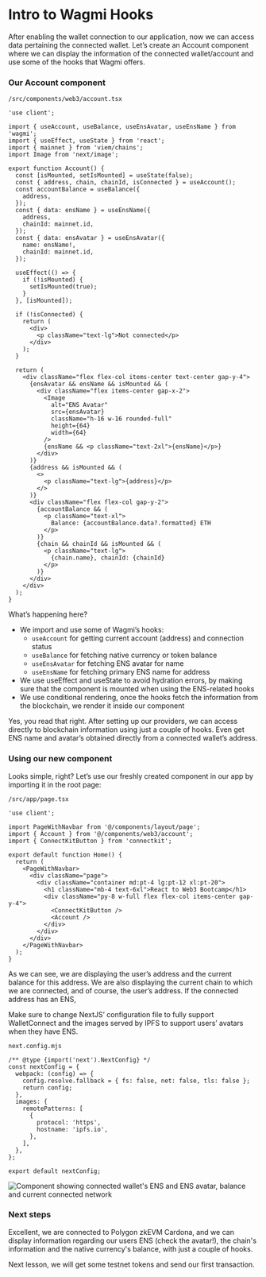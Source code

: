 # Intro to Wagmi Hooks

After enabling the wallet connection to our application, now we can access data pertaining the connected wallet. Let’s create an Account component where we can display the information of the connected wallet/account and use some of the hooks that Wagmi offers.

### Our Account component

`/src/components/web3/account.tsx`

```
'use client';

import { useAccount, useBalance, useEnsAvatar, useEnsName } from 'wagmi';
import { useEffect, useState } from 'react';
import { mainnet } from 'viem/chains';
import Image from 'next/image';

export function Account() {
  const [isMounted, setIsMounted] = useState(false);
  const { address, chain, chainId, isConnected } = useAccount();
  const accountBalance = useBalance({
    address,
  });
  const { data: ensName } = useEnsName({
    address,
    chainId: mainnet.id,
  });
  const { data: ensAvatar } = useEnsAvatar({
    name: ensName!,
    chainId: mainnet.id,
  });

  useEffect(() => {
    if (!isMounted) {
      setIsMounted(true);
    }
  }, [isMounted]);

  if (!isConnected) {
    return (
      <div>
        <p className="text-lg">Not connected</p>
      </div>
    );
  }

  return (
    <div className="flex flex-col items-center text-center gap-y-4">
      {ensAvatar && ensName && isMounted && (
        <div className="flex items-center gap-x-2">
          <Image
            alt="ENS Avatar"
            src={ensAvatar}
            className="h-16 w-16 rounded-full"
            height={64}
            width={64}
          />
          {ensName && <p className="text-2xl">{ensName}</p>}
        </div>
      )}
      {address && isMounted && (
        <>
          <p className="text-lg">{address}</p>
        </>
      )}
      <div className="flex flex-col gap-y-2">
        {accountBalance && (
          <p className="text-xl">
            Balance: {accountBalance.data?.formatted} ETH
          </p>
        )}
        {chain && chainId && isMounted && (
          <p className="text-lg">
            {chain.name}, chainId: {chainId}
          </p>
        )}
      </div>
    </div>
  );
}
```

What’s happening here?

- We import and use some of Wagmi’s hooks:
  - `useAccount` for getting current account (address) and connection status
  - `useBalance` for fetching native currency or token balance
  - `useEnsAvatar` for fetching ENS avatar for name
  - `useEnsName` for fetching primary ENS name for address
- We use useEffect and useState to avoid hydration errors, by making sure that the component is mounted when using the ENS-related hooks
- We use conditional rendering, once the hooks fetch the information from the blockchain, we render it inside our component

Yes, you read that right. After setting up our providers, we can access directly to blockchain information using just a couple of hooks. Even get ENS name and avatar’s obtained directly from a connected wallet’s address.

### Using our new component

Looks simple, right? Let’s use our freshly created component in our app by importing it in the root page:

`/src/app/page.tsx`

```
'use client';

import PageWithNavbar from '@/components/layout/page';
import { Account } from '@/components/web3/account';
import { ConnectKitButton } from 'connectkit';

export default function Home() {
  return (
    <PageWithNavbar>
      <div className="page">
        <div className="container md:pt-4 lg:pt-12 xl:pt-20">
          <h1 className="mb-4 text-6xl">React to Web3 Bootcamp</h1>
          <div className="py-8 w-full flex flex-col items-center gap-y-4">
            <ConnectKitButton />
            <Account />
          </div>
        </div>
      </div>
    </PageWithNavbar>
  );
}
```

As we can see, we are displaying the user’s address and the current balance for this address. We are also displaying the current chain to which we are connected, and of course, the user’s address. If the connected address has an ENS,

Make sure to change NextJS’ configuration file to fully support WalletConnect and the images served by IPFS to support users’ avatars when they have ENS.

`next.config.mjs`

```
/** @type {import('next').NextConfig} */
const nextConfig = {
  webpack: (config) => {
    config.resolve.fallback = { fs: false, net: false, tls: false };
    return config;
  },
  images: {
    remotePatterns: [
      {
        protocol: 'https',
        hostname: 'ipfs.io',
      },
    ],
  },
};

export default nextConfig;
```

![Component showing connected wallet's ENS and ENS avatar, balance and current connected network](https://react-to-web3-bootcamp.vercel.app/content/module-2/L2/1-account-data.png)

### Next steps

Excellent, we are connected to Polygon zkEVM Cardona, and we can display information regarding our users ENS (check the avatar!), the chain's information and the native currency's balance, with just a couple of hooks.

Next lesson, we will get some testnet tokens and send our first transaction.
